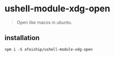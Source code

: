 # ushell-module-xdg-open
> Open like macos in ubuntu.

## installation
```shell
npm i -S afeiship/ushell-module-xdg-open
```

